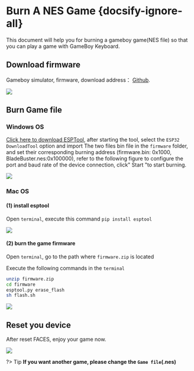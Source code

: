 # Burn A NES Game {docsify-ignore-all}

This document will help you for burning a gameboy game(NES file) so that you can play a game with GameBoy Keyboard.

## Download firmware

Gameboy simulator, firmware, download address： [Github](https://github.com/m5stack/M5Stack-nesemu).

<img src="assets/img/getting_started_pics/faces/faces_quick_start_05.webp">

## Burn Game file

### Windows OS

[Click here to download ESPTool](https://www.espressif.com/sites/default/files/tools/flash_download_tools_v3.6.8_0.zip), after starting the tool, select the `ESP32 DownloadTool` option and import The two files bin file in the `firmware` folder, and set their corresponding burning address (firmware.bin: 0x1000, BladeBuster.nes:0x100000), refer to the following figure to configure the port and baud rate of the device connection, click" Start "to start burning.

<img src="assets\img\getting_started_pics\faces\esptool_burn_game.webp">

### Mac OS

#### (1) install esptool

Open `terminal`, execute this command `pip install esptool`

<img src="assets/img/getting_started_pics/faces/faces_quick_start_08.webp">

#### (2) burn the game firmware

Open `terminal`, go to the path where `firmware.zip` is located

Execute the following commands in the `terminal`

```sh
unzip firmware.zip
cd firmware
esptool.py erase_flash
sh flash.sh
```

<img src="assets/img/getting_started_pics/faces/faces_quick_start_07.webp">

## Reset you device

After reset FACES, enjoy your game now.

<img src="assets/img/product_pics/core/faces_kit/gameboy_01.webp">


?> Tip **If you want another game, please change the `Game file`(.nes)**
